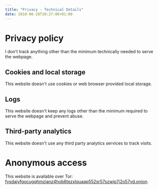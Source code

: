 ```yaml
---
title: "Privacy - Technical Details"
date: 2018-06-28T20:27:06+01:00
---
```

# Privacy policy

I don't track anything other than the minimum technically needed to serve the webpage.

## Cookies and local storage

This website doesn't use cookies or web browser provided local storage.

## Logs

This website doesn't keep any logs other than the minimum required to serve the
webpage and prevent abuse.

## Third-party analytics

This website doesn't use any third party analytics services to track visits.

# Anonymous access

This website is available over Tor: [fysdajvfgocugqhmzianz4hob6tezxlquaap552sr57szwip7j2o57yd.onion](http://fysdajvfgocugqhmzianz4hob6tezxlquaap552sr57szwip7j2o57yd.onion).
